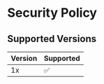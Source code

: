 # Security Policy

## Supported Versions

| Version | Supported          |
| ------- | ------------------ |
| 1x      | :white_check_mark: |

<!-- ## Reporting a Vulnerability

Use this section to tell people how to report a vulnerability.

Tell them where to go, how often they can expect to get an update on a
reported vulnerability, what to expect if the vulnerability is accepted or
declined, etc. -->
